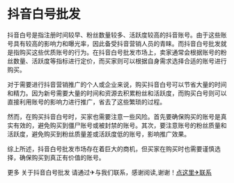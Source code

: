 # 抖音白号批发

抖音白号是指注册时间较早、粉丝数量较多、活跃度较高的抖音账号。由于这些账号具有较高的影响力和曝光率，因此备受抖音营销人员的青睐。而抖音白号批发就是指购买这些优质账号的行为。在抖音白号批发市场上，卖家通常会根据账号的粉丝数量、活跃度等指标进行定价，而买家则可以根据自身需求选择合适的账号进行购买。

对于需要进行抖音营销推广的个人或企业来说，购买抖音白号可以节省大量的时间和精力。因为新号需要大量的时间和资源去积累粉丝和活跃度，而购买白号则可以直接利用账号的影响力进行推广，省去了这些繁琐的过程。

然而，在购买抖音白号时，买家也需要注意一些风险。首先要确保购买的账号是真实有效的，避免购买到僵尸账号或被封禁的账号。其次，要注意账号的粉丝质量和活跃度，避免购买到粉丝质量差或活跃度低的账号，影响推广效果。

综上所述，抖音白号批发市场存在着巨大的商机，但买家在购买时也需要谨慎选择，确保购买到真正有价值的账号。

更多 关于抖音白号批发 请通过✈与我们联系，感谢阅读,谢谢！[点这里✈联系](https://acc.k02.cc)